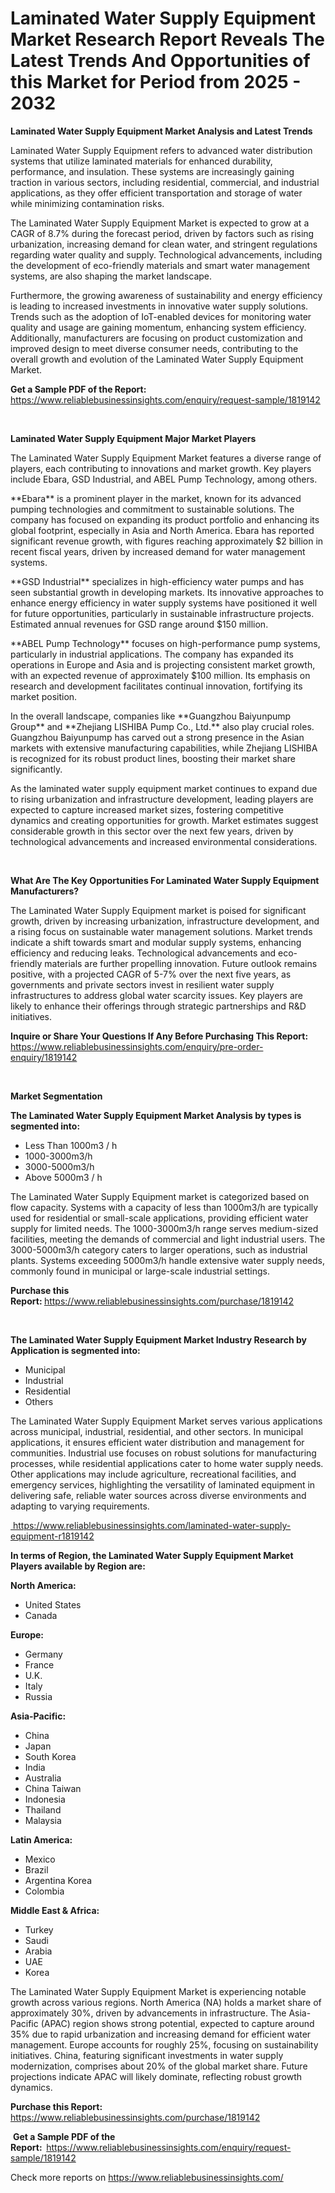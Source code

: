<p><h1>Laminated Water Supply Equipment Market Research Report Reveals The Latest Trends And Opportunities of this Market for Period from 2025 - 2032</h1></p><p><strong>Laminated Water Supply Equipment Market Analysis and Latest Trends</strong></p>
<p><p>Laminated Water Supply Equipment refers to advanced water distribution systems that utilize laminated materials for enhanced durability, performance, and insulation. These systems are increasingly gaining traction in various sectors, including residential, commercial, and industrial applications, as they offer efficient transportation and storage of water while minimizing contamination risks.</p><p>The Laminated Water Supply Equipment Market is expected to grow at a CAGR of 8.7% during the forecast period, driven by factors such as rising urbanization, increasing demand for clean water, and stringent regulations regarding water quality and supply. Technological advancements, including the development of eco-friendly materials and smart water management systems, are also shaping the market landscape. </p><p>Furthermore, the growing awareness of sustainability and energy efficiency is leading to increased investments in innovative water supply solutions. Trends such as the adoption of IoT-enabled devices for monitoring water quality and usage are gaining momentum, enhancing system efficiency. Additionally, manufacturers are focusing on product customization and improved design to meet diverse consumer needs, contributing to the overall growth and evolution of the Laminated Water Supply Equipment Market.</p></p>
<p><strong>Get a Sample PDF of the Report:&nbsp;</strong> <a href="https://www.reliablebusinessinsights.com/enquiry/request-sample/1819142?utm_campaign=3288&utm_medium=2&utm_source=Github&utm_content=ia&utm_term=12042025&utm_id=laminated-water-supply-equipment">https://www.reliablebusinessinsights.com/enquiry/request-sample/1819142</a></p>
<p>&nbsp;</p>
<p><strong>Laminated Water Supply Equipment Major Market Players</strong></p>
<p><p>The Laminated Water Supply Equipment Market features a diverse range of players, each contributing to innovations and market growth. Key players include Ebara, GSD Industrial, and ABEL Pump Technology, among others.</p><p>**Ebara** is a prominent player in the market, known for its advanced pumping technologies and commitment to sustainable solutions. The company has focused on expanding its product portfolio and enhancing its global footprint, especially in Asia and North America. Ebara has reported significant revenue growth, with figures reaching approximately $2 billion in recent fiscal years, driven by increased demand for water management systems.</p><p>**GSD Industrial** specializes in high-efficiency water pumps and has seen substantial growth in developing markets. Its innovative approaches to enhance energy efficiency in water supply systems have positioned it well for future opportunities, particularly in sustainable infrastructure projects. Estimated annual revenues for GSD range around $150 million.</p><p>**ABEL Pump Technology** focuses on high-performance pump systems, particularly in industrial applications. The company has expanded its operations in Europe and Asia and is projecting consistent market growth, with an expected revenue of approximately $100 million. Its emphasis on research and development facilitates continual innovation, fortifying its market position.</p><p>In the overall landscape, companies like **Guangzhou Baiyunpump Group** and **Zhejiang LISHIBA Pump Co., Ltd.** also play crucial roles. Guangzhou Baiyunpump has carved out a strong presence in the Asian markets with extensive manufacturing capabilities, while Zhejiang LISHIBA is recognized for its robust product lines, boosting their market share significantly.</p><p>As the laminated water supply equipment market continues to expand due to rising urbanization and infrastructure development, leading players are expected to capture increased market sizes, fostering competitive dynamics and creating opportunities for growth. Market estimates suggest considerable growth in this sector over the next few years, driven by technological advancements and increased environmental considerations.</p></p>
<p>&nbsp;</p>
<p><strong>What Are The Key Opportunities For Laminated Water Supply Equipment Manufacturers?</strong></p>
<p><p>The Laminated Water Supply Equipment market is poised for significant growth, driven by increasing urbanization, infrastructure development, and a rising focus on sustainable water management solutions. Market trends indicate a shift towards smart and modular supply systems, enhancing efficiency and reducing leaks. Technological advancements and eco-friendly materials are further propelling innovation. Future outlook remains positive, with a projected CAGR of 5-7% over the next five years, as governments and private sectors invest in resilient water supply infrastructures to address global water scarcity issues. Key players are likely to enhance their offerings through strategic partnerships and R&D initiatives.</p></p>
<p><strong>Inquire or Share Your Questions If Any Before Purchasing This Report:</strong> <a href="https://www.reliablebusinessinsights.com/enquiry/pre-order-enquiry/1819142?utm_campaign=3288&utm_medium=2&utm_source=Github&utm_content=ia&utm_term=12042025&utm_id=laminated-water-supply-equipment">https://www.reliablebusinessinsights.com/enquiry/pre-order-enquiry/1819142</a></p>
<p>&nbsp;</p>
<p><strong>Market Segmentation</strong></p>
<p><strong>The Laminated Water Supply Equipment Market Analysis by types is segmented into:</strong></p>
<p><ul><li>Less Than 1000m3 / h</li><li>1000-3000m3/h</li><li>3000-5000m3/h</li><li>Above 5000m3 / h</li></ul></p>
<p><p>The Laminated Water Supply Equipment market is categorized based on flow capacity. Systems with a capacity of less than 1000m3/h are typically used for residential or small-scale applications, providing efficient water supply for limited needs. The 1000-3000m3/h range serves medium-sized facilities, meeting the demands of commercial and light industrial users. The 3000-5000m3/h category caters to larger operations, such as industrial plants. Systems exceeding 5000m3/h handle extensive water supply needs, commonly found in municipal or large-scale industrial settings.</p></p>
<p><strong>Purchase this Report:&nbsp;</strong><a href="https://www.reliablebusinessinsights.com/purchase/1819142?utm_campaign=3288&utm_medium=2&utm_source=Github&utm_content=ia&utm_term=12042025&utm_id=laminated-water-supply-equipment">https://www.reliablebusinessinsights.com/purchase/1819142</a></p>
<p>&nbsp;</p>
<p><strong>The Laminated Water Supply Equipment Market Industry Research by Application is segmented into:</strong></p>
<p><ul><li>Municipal</li><li>Industrial</li><li>Residential</li><li>Others</li></ul></p>
<p><p>The Laminated Water Supply Equipment Market serves various applications across municipal, industrial, residential, and other sectors. In municipal applications, it ensures efficient water distribution and management for communities. Industrial use focuses on robust solutions for manufacturing processes, while residential applications cater to home water supply needs. Other applications may include agriculture, recreational facilities, and emergency services, highlighting the versatility of laminated equipment in delivering safe, reliable water sources across diverse environments and adapting to varying requirements.</p></p>
<p><a href="https://www.reliablebusinessinsights.com/laminated-water-supply-equipment-r1819142?utm_campaign=3288&utm_medium=2&utm_source=Github&utm_content=ia&utm_term=12042025&utm_id=laminated-water-supply-equipment">&nbsp;https://www.reliablebusinessinsights.com/laminated-water-supply-equipment-r1819142</a></p>
<p><strong>In terms of Region, the Laminated Water Supply Equipment Market Players available by Region are:</strong></p>
<p>
    <p> <strong> North America: </strong>
        <ul>
            <li>United States</li>
            <li>Canada</li>
        </ul>
        </p> 
    <p> <strong> Europe: </strong>
        <ul>
            <li>Germany</li>
            <li>France</li>
            <li>U.K.</li>
            <li>Italy</li>
            <li>Russia</li>
        </ul>
        </p> 
    <p> <strong> Asia-Pacific: </strong>
        <ul>
            <li>China</li>
            <li>Japan</li>
            <li>South Korea</li>
            <li>India</li>
            <li>Australia</li>
            <li>China Taiwan</li>
            <li>Indonesia</li>
            <li>Thailand</li>
            <li>Malaysia</li>
        </ul>
        </p> 
    <p> <strong> Latin America: </strong>
        <ul>
            <li>Mexico</li>
            <li>Brazil</li>
            <li>Argentina Korea</li>
            <li>Colombia</li>
        </ul>
        </p> 
    <p> <strong> Middle East & Africa: </strong>
        <ul>
            <li>Turkey</li>
            <li>Saudi</li>
            <li>Arabia</li>
            <li>UAE</li>
            <li>Korea</li>
        </ul>
    </p>
    </p>
<p><p>The Laminated Water Supply Equipment Market is experiencing notable growth across various regions. North America (NA) holds a market share of approximately 30%, driven by advancements in infrastructure. The Asia-Pacific (APAC) region shows strong potential, expected to capture around 35% due to rapid urbanization and increasing demand for efficient water management. Europe accounts for roughly 25%, focusing on sustainability initiatives. China, featuring significant investments in water supply modernization, comprises about 20% of the global market share. Future projections indicate APAC will likely dominate, reflecting robust growth dynamics.</p></p>
<p><strong>Purchase this Report: </strong><a href="https://www.reliablebusinessinsights.com/purchase/1819142?utm_campaign=3288&utm_medium=2&utm_source=Github&utm_content=ia&utm_term=12042025&utm_id=laminated-water-supply-equipment">https://www.reliablebusinessinsights.com/purchase/1819142</a></p>
<p>&nbsp;<strong>Get a Sample PDF of the Report:&nbsp;&nbsp;</strong><a href="https://www.reliablebusinessinsights.com/enquiry/request-sample/1819142?utm_campaign=3288&utm_medium=2&utm_source=Github&utm_content=ia&utm_term=12042025&utm_id=laminated-water-supply-equipment">https://www.reliablebusinessinsights.com/enquiry/request-sample/1819142</a></p>
<p><strong></strong></p>
<p>Check more reports on <a href="https://www.reliablebusinessinsights.com/?utm_campaign=3288&utm_medium=2&utm_source=Github&utm_content=ia&utm_term=12042025&utm_id=laminated-water-supply-equipment">https://www.reliablebusinessinsights.com/</a></p>